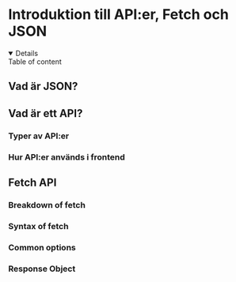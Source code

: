 # Introduktion till API:er, Fetch och JSON

<details open >
  <sumary>Table of content</sumary>

</details>

## Vad är JSON?

## Vad är ett API?

### Typer av API:er

### Hur API:er används i frontend

## Fetch API

### Breakdown of fetch

### Syntax of fetch

### Common options

### Response Object

